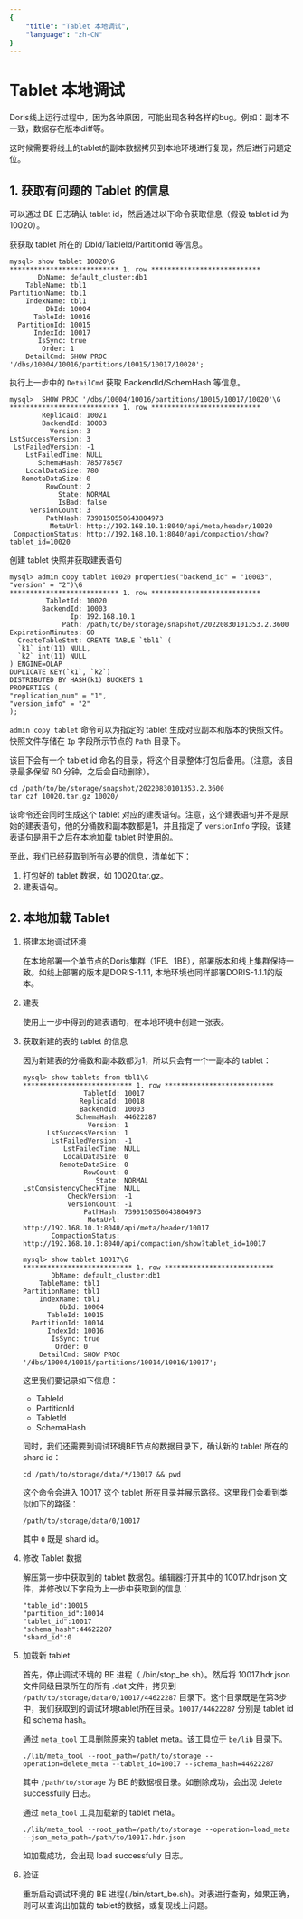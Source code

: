 ```yaml
---
{
    "title": "Tablet 本地调试",
    "language": "zh-CN"
}
---
```


<!-- 
Licensed to the Apache Software Foundation (ASF) under one
or more contributor license agreements.  See the NOTICE file
distributed with this work for additional information
regarding copyright ownership.  The ASF licenses this file
to you under the Apache License, Version 2.0 (the
"License"); you may not use this file except in compliance
with the License.  You may obtain a copy of the License at

  http://www.apache.org/licenses/LICENSE-2.0

Unless required by applicable law or agreed to in writing,
software distributed under the License is distributed on an
"AS IS" BASIS, WITHOUT WARRANTIES OR CONDITIONS OF ANY
KIND, either express or implied.  See the License for the
specific language governing permissions and limitations
under the License.
-->

# Tablet 本地调试

Doris线上运行过程中，因为各种原因，可能出现各种各样的bug。例如：副本不一致，数据存在版本diff等。

这时候需要将线上的tablet的副本数据拷贝到本地环境进行复现，然后进行问题定位。

## 1. 获取有问题的 Tablet 的信息

可以通过 BE 日志确认 tablet id，然后通过以下命令获取信息（假设 tablet id 为 10020）。

获获取 tablet 所在的 DbId/TableId/PartitionId 等信息。

```
mysql> show tablet 10020\G
*************************** 1. row ***************************
       DbName: default_cluster:db1
    TableName: tbl1
PartitionName: tbl1
    IndexName: tbl1
         DbId: 10004
      TableId: 10016
  PartitionId: 10015
      IndexId: 10017
       IsSync: true
        Order: 1
    DetailCmd: SHOW PROC '/dbs/10004/10016/partitions/10015/10017/10020';
```

执行上一步中的 `DetailCmd` 获取 BackendId/SchemHash 等信息。

```
mysql>  SHOW PROC '/dbs/10004/10016/partitions/10015/10017/10020'\G
*************************** 1. row ***************************
        ReplicaId: 10021
        BackendId: 10003
          Version: 3
LstSuccessVersion: 3
 LstFailedVersion: -1
    LstFailedTime: NULL
       SchemaHash: 785778507
    LocalDataSize: 780
   RemoteDataSize: 0
         RowCount: 2
            State: NORMAL
            IsBad: false
     VersionCount: 3
         PathHash: 7390150550643804973
          MetaUrl: http://192.168.10.1:8040/api/meta/header/10020
 CompactionStatus: http://192.168.10.1:8040/api/compaction/show?tablet_id=10020
```

创建 tablet 快照并获取建表语句

```
mysql> admin copy tablet 10020 properties("backend_id" = "10003", "version" = "2")\G
*************************** 1. row ***************************
         TabletId: 10020
        BackendId: 10003
               Ip: 192.168.10.1
             Path: /path/to/be/storage/snapshot/20220830101353.2.3600
ExpirationMinutes: 60
  CreateTableStmt: CREATE TABLE `tbl1` (
  `k1` int(11) NULL,
  `k2` int(11) NULL
) ENGINE=OLAP
DUPLICATE KEY(`k1`, `k2`)
DISTRIBUTED BY HASH(k1) BUCKETS 1
PROPERTIES (
"replication_num" = "1",
"version_info" = "2"
);
```

`admin copy tablet` 命令可以为指定的 tablet 生成对应副本和版本的快照文件。快照文件存储在 `Ip` 字段所示节点的 `Path` 目录下。

该目下会有一个 tablet id 命名的目录，将这个目录整体打包后备用。（注意，该目录最多保留 60 分钟，之后会自动删除）。

```
cd /path/to/be/storage/snapshot/20220830101353.2.3600
tar czf 10020.tar.gz 10020/
```

该命令还会同时生成这个 tablet 对应的建表语句。注意，这个建表语句并不是原始的建表语句，他的分桶数和副本数都是1，并且指定了 `versionInfo` 字段。该建表语句是用于之后在本地加载 tablet 时使用的。

至此，我们已经获取到所有必要的信息，清单如下：

1. 打包好的 tablet 数据，如 10020.tar.gz。
2. 建表语句。

## 2. 本地加载 Tablet

1. 搭建本地调试环境

    在本地部署一个单节点的Doris集群（1FE、1BE），部署版本和线上集群保持一致。如线上部署的版本是DORIS-1.1.1, 本地环境也同样部署DORIS-1.1.1的版本。

2. 建表

    使用上一步中得到的建表语句，在本地环境中创建一张表。

3. 获取新建的表的 tablet 的信息

    因为新建表的分桶数和副本数都为1，所以只会有一个一副本的 tablet：
    
    ```
    mysql> show tablets from tbl1\G
    *************************** 1. row ***************************
                   TabletId: 10017
                  ReplicaId: 10018
                  BackendId: 10003
                 SchemaHash: 44622287
                    Version: 1
          LstSuccessVersion: 1
           LstFailedVersion: -1
              LstFailedTime: NULL
              LocalDataSize: 0
             RemoteDataSize: 0
                   RowCount: 0
                      State: NORMAL
    LstConsistencyCheckTime: NULL
               CheckVersion: -1
               VersionCount: -1
                   PathHash: 7390150550643804973
                    MetaUrl: http://192.168.10.1:8040/api/meta/header/10017
           CompactionStatus: http://192.168.10.1:8040/api/compaction/show?tablet_id=10017
    ```
    
    ```
    mysql> show tablet 10017\G
    *************************** 1. row ***************************
           DbName: default_cluster:db1
        TableName: tbl1
    PartitionName: tbl1
        IndexName: tbl1
             DbId: 10004
          TableId: 10015
      PartitionId: 10014
          IndexId: 10016
           IsSync: true
            Order: 0
        DetailCmd: SHOW PROC '/dbs/10004/10015/partitions/10014/10016/10017';
    ```
    
    这里我们要记录如下信息：
    
    * TableId
    * PartitionId
    * TabletId
    * SchemaHash

    同时，我们还需要到调试环境BE节点的数据目录下，确认新的 tablet 所在的 shard id：
    
    ```
    cd /path/to/storage/data/*/10017 && pwd
    ```
    
    这个命令会进入 10017 这个 tablet 所在目录并展示路径。这里我们会看到类似如下的路径：
    
    ```
    /path/to/storage/data/0/10017
    ```
    
    其中 `0` 既是 shard id。
    
4. 修改 Tablet 数据

    解压第一步中获取到的 tablet 数据包。编辑器打开其中的 10017.hdr.json 文件，并修改以下字段为上一步中获取到的信息：
    
    ```
    "table_id":10015
    "partition_id":10014
    "tablet_id":10017
    "schema_hash":44622287
    "shard_id":0
    ```

5. 加载新 tablet

    首先，停止调试环境的 BE 进程（./bin/stop_be.sh）。然后将 10017.hdr.json 文件同级目录所在的所有 .dat 文件，拷贝到 `/path/to/storage/data/0/10017/44622287` 目录下。这个目录既是在第3步中，我们获取到的调试环境tablet所在目录。`10017/44622287` 分别是 tablet id 和 schema hash。
    
    通过 `meta_tool` 工具删除原来的 tablet meta。该工具位于 `be/lib` 目录下。
    
    ```
    ./lib/meta_tool --root_path=/path/to/storage --operation=delete_meta --tablet_id=10017 --schema_hash=44622287
    ```
    
    其中 `/path/to/storage` 为 BE 的数据根目录。如删除成功，会出现 delete successfully 日志。
    
    通过 `meta_tool` 工具加载新的 tablet meta。
    
    ```
    ./lib/meta_tool --root_path=/path/to/storage --operation=load_meta --json_meta_path=/path/to/10017.hdr.json
    ```
    
    如加载成功，会出现 load successfully 日志。
    
6. 验证

    重新启动调试环境的 BE 进程(./bin/start_be.sh)。对表进行查询，如果正确，则可以查询出加载的 tablet的数据，或复现线上问题。
